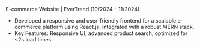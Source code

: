 E-commerce Website | EverTrend (10/2024 – 11/2024)
- Developed a responsive and user-friendly frontend for a scalable e-commerce platform using React.js, integrated with a robust MERN stack.
- Key Features: Responsive UI, advanced product search, optimized for <2s load times.
